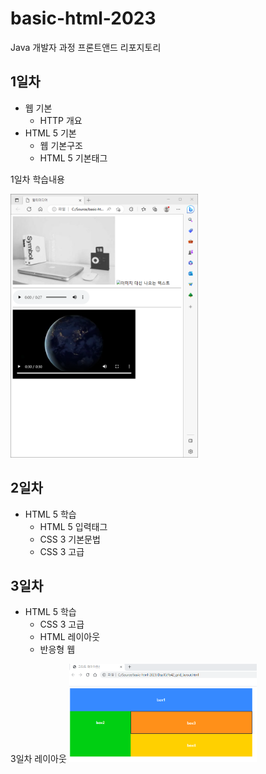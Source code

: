 # basic-html-2023
Java 개발자 과정 프론트앤드 리포지토리

## 1일차
- 웹 기본
    - HTTP 개요
- HTML 5 기본
    - 웹 기본구조
    - HTML 5 기본태그

1일차 학습내용
<!--![멀티미디어](https://raw.githubusercontent.com/LEEYEEJIN/basic-html-2023/main/image/day01.png)-->
<img src="https://raw.githubusercontent.com/LEEYEEJIN/basic-html-2023/main/image/day01.png" width="300">

## 2일차
- HTML 5 학습
    - HTML 5 입력태그
    - CSS 3 기본문법
    - CSS 3 고급

## 3일차
- HTML 5 학습
    - CSS 3 고급
    - HTML 레이아웃
    - 반응형 웹

3일차 레이아웃
<img src="https://raw.githubusercontent.com/LEEYEEJIN/basic-html-2023/main/image/layout.png" width="300">
    
    
